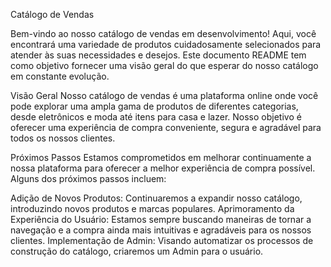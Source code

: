 Catálogo de Vendas

Bem-vindo ao nosso catálogo de vendas em desenvolvimento! Aqui, você encontrará uma variedade de produtos cuidadosamente selecionados para atender às suas necessidades e desejos. Este documento README tem como objetivo fornecer uma visão geral do que esperar do nosso catálogo em constante evolução.

Visão Geral
Nosso catálogo de vendas é uma plataforma online onde você pode explorar uma ampla gama de produtos de diferentes categorias, desde eletrônicos e moda até itens para casa e lazer. Nosso objetivo é oferecer uma experiência de compra conveniente, segura e agradável para todos os nossos clientes.

Próximos Passos
Estamos comprometidos em melhorar continuamente a nossa plataforma para oferecer a melhor experiência de compra possível. Alguns dos próximos passos incluem:

Adição de Novos Produtos: Continuaremos a expandir nosso catálogo, introduzindo novos produtos e marcas populares.
Aprimoramento da Experiência do Usuário: Estamos sempre buscando maneiras de tornar a navegação e a compra ainda mais intuitivas e agradáveis para os nossos clientes.
Implementação de Admin: Visando automatizar os processos de construção do catálogo, criaremos um Admin para o usuário.